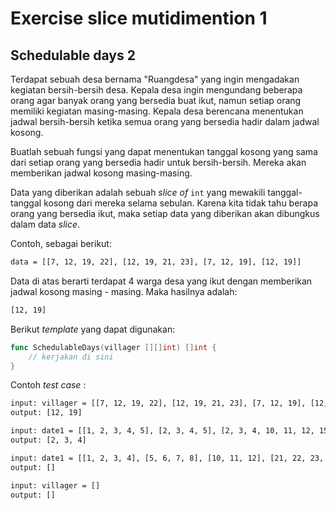 # Exercise slice mutidimention 1

## Schedulable days 2

Terdapat sebuah desa bernama "Ruangdesa" yang ingin mengadakan kegiatan bersih-bersih desa. Kepala desa ingin mengundang beberapa orang agar banyak orang yang bersedia buat ikut, namun setiap orang memiliki kegiatan masing-masing. Kepala desa berencana menentukan jadwal bersih-bersih ketika semua orang yang bersedia hadir dalam jadwal kosong.

Buatlah sebuah fungsi yang dapat menentukan tanggal kosong yang sama dari setiap orang yang bersedia hadir untuk bersih-bersih. Mereka akan memberikan jadwal kosong masing-masing.

Data yang diberikan adalah sebuah _slice of_ `int` yang mewakili tanggal-tanggal kosong dari mereka selama sebulan. Karena kita tidak tahu berapa orang yang bersedia ikut, maka setiap data yang diberikan akan dibungkus dalam data _slice_.

Contoh, sebagai berikut:

```txt
data = [[7, 12, 19, 22], [12, 19, 21, 23], [7, 12, 19], [12, 19]]
```

Data di atas berarti terdapat 4 warga desa yang ikut dengan memberikan jadwal kosong masing - masing. Maka hasilnya adalah:

```txt
[12, 19]
```

Berikut _template_ yang dapat digunakan:

```go
func SchedulableDays(villager [][]int) []int {
    // kerjakan di sini
}
```

Contoh _test case_ :

```txt
input: villager = [[7, 12, 19, 22], [12, 19, 21, 23], [7, 12, 19], [12, 19]]
output: [12, 19]

input: date1 = [[1, 2, 3, 4, 5], [2, 3, 4, 5], [2, 3, 4, 10, 11, 12, 15]]
output: [2, 3, 4]

input: date1 = [[1, 2, 3, 4], [5, 6, 7, 8], [10, 11, 12], [21, 22, 23, 24], [25]]
output: []

input: villager = []
output: []
```
